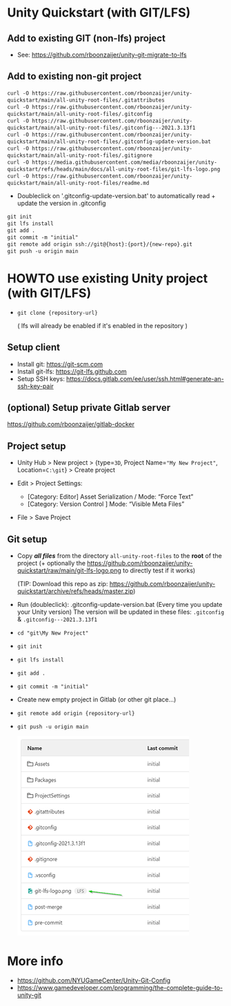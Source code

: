 # Unity Quickstart (with GIT/LFS)

## Add to existing GIT (non-lfs) project

- See: https://github.com/rboonzaijer/unity-git-migrate-to-lfs

## Add to existing non-git project

```
curl -O https://raw.githubusercontent.com/rboonzaijer/unity-quickstart/main/all-unity-root-files/.gitattributes
curl -O https://raw.githubusercontent.com/rboonzaijer/unity-quickstart/main/all-unity-root-files/.gitconfig
curl -O https://raw.githubusercontent.com/rboonzaijer/unity-quickstart/main/all-unity-root-files/.gitconfig---2021.3.13f1
curl -O https://raw.githubusercontent.com/rboonzaijer/unity-quickstart/main/all-unity-root-files/.gitconfig-update-version.bat
curl -O https://raw.githubusercontent.com/rboonzaijer/unity-quickstart/main/all-unity-root-files/.gitignore
curl -O https://media.githubusercontent.com/media/rboonzaijer/unity-quickstart/refs/heads/main/docs/all-unity-root-files/git-lfs-logo.png
curl -O https://raw.githubusercontent.com/rboonzaijer/unity-quickstart/main/all-unity-root-files/readme.md
```

- Doubleclick on '.gitconfig-update-version.bat' to automatically read + update the version in .gitconfig

```
git init
git lfs install
git add .
git commit -m "initial"
git remote add origin ssh://git@{host}:{port}/{new-repo}.git
git push -u origin main
```

# HOWTO use existing Unity project (with GIT/LFS)

- `git clone {repository-url}`

  ( lfs will already be enabled if it's enabled in the repository )

## Setup client
- Install git: https://git-scm.com
- Install git-lfs: https://git-lfs.github.com
- Setup SSH keys: https://docs.gitlab.com/ee/user/ssh.html#generate-an-ssh-key-pair

## (optional) Setup private Gitlab server
https://github.com/rboonzaijer/gitlab-docker


## Project setup

- Unity Hub > New project > {type=`3D`, Project Name=`"My New Project"`, Location=`C:\git`} > Create project

- Edit > Project Settings:
    - [Category: Editor] Asset Serialization / Mode: “Force Text”
    - [Category: Version Control ] Mode: “Visible Meta Files”

- File > Save Project

## Git setup
- Copy ***all files*** from the directory `all-unity-root-files` to the **root** of the project (+ optionally the https://github.com/rboonzaijer/unity-quickstart/raw/main/git-lfs-logo.png to directly test if it works)

  (TIP: Download this repo as zip: https://github.com/rboonzaijer/unity-quickstart/archive/refs/heads/master.zip)

- Run (doubleclick): .gitconfig-update-version.bat (Every time you update your Unity version)
  The version will be updated in these files: `.gitconfig` &  `.gitconfig---2021.3.13f1`


- `cd "git\My New Project"`
- `git init`
- `git lfs install`
- `git add .`
- `git commit -m "initial"`
- Create new empty project in Gitlab (or other git place...)
- `git remote add origin {repository-url}`
- `git push -u origin main`

  ![Example](screenshot.png)


# More info

- https://github.com/NYUGameCenter/Unity-Git-Config
- https://www.gamedeveloper.com/programming/the-complete-guide-to-unity-git
